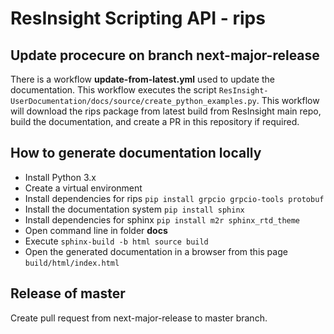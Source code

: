 # ResInsight Scripting API - rips

## Update procecure on branch next-major-release
There is a workflow **update-from-latest.yml** used to update the documentation. This workflow executes the script `ResInsight-UserDocumentation/docs/source/create_python_examples.py`. This workflow will download the rips package from latest build from ResInsight main repo, build the documentation, and create a PR in this repository if required.

## How to generate documentation locally
- Install Python 3.x
- Create a virtual environment
- Install dependencies for rips `pip install grpcio grpcio-tools protobuf`
- Install the documentation system `pip install sphinx`
- Install dependencies for sphinx `pip install m2r sphinx_rtd_theme`
- Open command line in folder **docs**
- Execute `sphinx-build -b html source build`
- Open the generated documentation in a browser from this page `build/html/index.html`

## Release of master
Create pull request from next-major-release to master branch.
